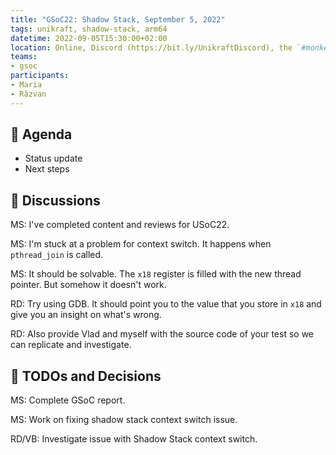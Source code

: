 ```yaml
---
title: "GSoC22: Shadow Stack, September 5, 2022"
tags: unikraft, shadow-stack, arm64
datetime: 2022-09-05T15:30:00+02:00
location: Online, Discord (https://bit.ly/UnikraftDiscord), the `#monkey-business` voice channel
teams:
- gsoc
participants:
- Maria
- Răzvan
---
```


## :dart: Agenda

- Status update
- Next steps

## :closed_book: Discussions

MS: I've completed content and reviews for USoC22.

MS: I'm stuck at a problem for context switch.
It happens when `pthread_join` is called.

MS: It should be solvable.
The `x18` register is filled with the new thread pointer.
But somehow it doesn't work.

RD: Try using GDB.
It should point you to the value that you store in `x18` and give you an insight on what's wrong.

RD: Also provide Vlad and myself with the source code of your test so we can replicate and investigate.

## :wrench: TODOs and Decisions

MS: Complete GSoC report.

MS: Work on fixing shadow stack context switch issue.

RD/VB: Investigate issue with Shadow Stack context switch.
